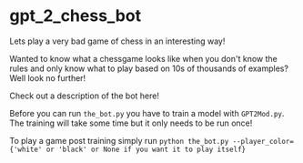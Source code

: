 # gpt_2_chess_bot
 Lets play a very bad game of chess in an interesting way!
 
Wanted to know what a chessgame looks like when you don't know the rules and only know what to play based on 10s of thousands of examples? Well look no further! 


Check out a description of the bot here!


Before you can run `the_bot.py` you have to train a model with `GPT2Mod.py`. The training will take some time but it only needs to be run once! 

To play a game post training simply run `python the_bot.py --player_color={'white' or 'black' or None if you want it to play itself}`

